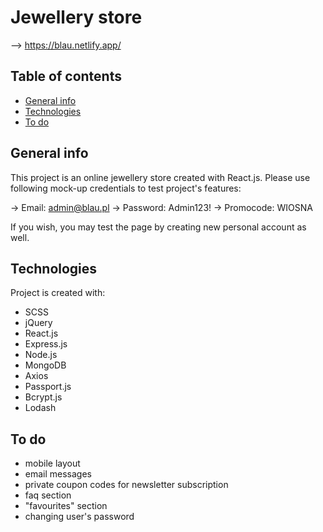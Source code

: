 # Jewellery store
--> https://blau.netlify.app/

## Table of contents
* [General info](#general-info)
* [Technologies](#technologies)
* [To do](#to-do)

## General info
This project is an online jewellery store created with React.js. Please use following mock-up credentials to test project's features:

-> Email: admin@blau.pl
-> Password: Admin123!
-> Promocode: WIOSNA

If you wish, you may test the page by creating new personal account as well.
	
## Technologies
Project is created with:
* SCSS
* jQuery
* React.js
* Express.js
* Node.js
* MongoDB
* Axios
* Passport.js
* Bcrypt.js
* Lodash

## To do
* mobile layout
* email messages
* private coupon codes for newsletter subscription
* faq section
* "favourites" section
* changing user's password
